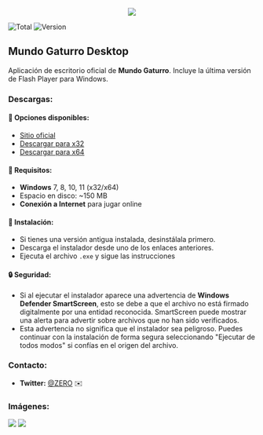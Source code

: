 <p align="center">
  <img src="https://github.com/user-attachments/assets/874105d1-57c7-42a9-a24f-91fb08a4d3b4">
</p>

![Total](https://img.shields.io/github/downloads/zer-mg/mundogaturro-installers/total?style=flat-square)
![Version](https://img.shields.io/github/v/release/zer-mg/mundogaturro-installers?style=flat-square)

## Mundo Gaturro Desktop
Aplicación de escritorio oficial de **Mundo Gaturro**. Incluye la última versión de Flash Player para Windows.

### Descargas:
#### 📌 Opciones disponibles:
- [Sitio oficial](https://login.mundogaturro.com/)
- [Descargar para x32](https://github.com/zer-mg/mundogaturro-installers/releases/latest/download/mundogaturro_installer_x32.exe)
- [Descargar para x64](https://github.com/zer-mg/mundogaturro-installers/releases/latest/download/mundogaturro_installer_x64.exe)

#### 📂 Requisitos:
- **Windows** 7, 8, 10, 11 (x32/x64)
- Espacio en disco: ~150 MB
- **Conexión a Internet** para jugar online
#### 📖 Instalación:
- Si tienes una versión antigua instalada, desinstálala primero.
- Descarga el instalador desde uno de los enlaces anteriores.
- Ejecuta el archivo `.exe` y sigue las instrucciones
#### 🔒 Seguridad:
- Si al ejecutar el instalador aparece una advertencia de **Windows Defender SmartScreen**, esto se debe a que el archivo no está firmado digitalmente por una entidad reconocida. SmartScreen puede mostrar una alerta para advertir sobre archivos que no han sido verificados.
- Esta advertencia no significa que el instalador sea peligroso. Puedes continuar con la instalación de forma segura seleccionando "Ejecutar de todos modos" si confías en el origen del archivo.

### Contacto:
- **Twitter:** [@ZERO](https://x.com/zer_mg11) ✉️

### Imágenes:
<img src="https://github.com/user-attachments/assets/96f33842-0f06-41c7-90a0-bb477132a3ea">
<img src="https://github.com/user-attachments/assets/71066c84-b4dd-4967-b0fa-0a7e00068d8c">
